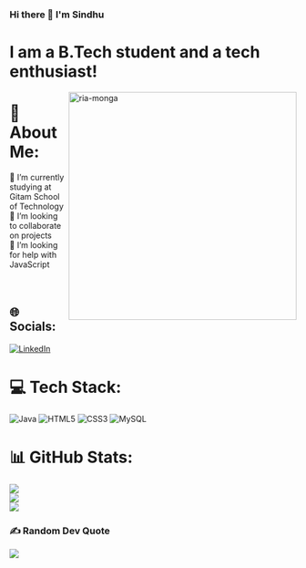 ### Hi there 👋 I'm Sindhu 
# I am a B.Tech student and a tech enthusiast! 
<img align="right" src="https://user-images.githubusercontent.com/62502140/118968813-ffe83c00-b989-11eb-8bcd-45f41037092b.png" alt="ria-monga" height="400" style="max-width: 100%;">

# 💫 About Me:
🔭 I’m currently studying at Gitam School of Technology <br>👯 I’m looking to collaborate on projects <br>🤝 I’m looking for help with JavaScript <br><br><br>


## 🌐 Socials:
[![LinkedIn](https://img.shields.io/badge/LinkedIn-%230077B5.svg?logo=linkedin&logoColor=white)](https://linkedin.com/in/www.linkedin.com/in/sindhu-c1909) 

# 💻 Tech Stack:
![Java](https://img.shields.io/badge/java-%23ED8B00.svg?style=plastic&logo=java&logoColor=white) ![HTML5](https://img.shields.io/badge/html5-%23E34F26.svg?style=plastic&logo=html5&logoColor=white) ![CSS3](https://img.shields.io/badge/css3-%231572B6.svg?style=plastic&logo=css3&logoColor=white) ![MySQL](https://img.shields.io/badge/mysql-%2300f.svg?style=plastic&logo=mysql&logoColor=white)
# 📊 GitHub Stats:
![](https://github-readme-stats.vercel.app/api?username=19sindhu&theme=default&hide_border=false&include_all_commits=true&count_private=true)<br/>
![](https://github-readme-streak-stats.herokuapp.com/?user=19sindhu&theme=default&hide_border=false)<br/>
![](https://github-readme-stats.vercel.app/api/top-langs/?username=19sindhu&theme=default&hide_border=false&include_all_commits=true&count_private=true&layout=compact)

### ✍️ Random Dev Quote
![](https://quotes-github-readme.vercel.app/api?type=horizontal&theme=radical)
